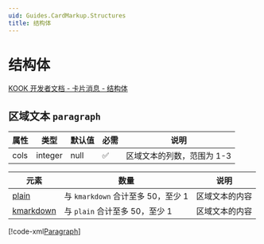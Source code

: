 ```yaml
---
uid: Guides.CardMarkup.Structures
title: 结构体
---
```


# 结构体

[KOOK 开发者文档 - 卡片消息 - 结构体](https://developer.kookapp.cn/doc/cardmessage#%E7%BB%93%E6%9E%84%E4%BD%93)

## 区域文本 `paragraph`

| 属性 | 类型 | 默认值 | 必需 | 说明 |
| --- | --- | --- | --- | --- |
| cols | integer | null | ✅ | 区域文本的列数，范围为 1-3 |

| 元素 | 数量 | 说明 |
| --- | --- | --- |
| [plain](elements.md#普通文本-plain) | 与 `kmarkdown` 合计至多 50，至少 1 | 区域文本的内容 |
| [kmarkdown](elements.md#kmarkdown-kmarkdown) | 与 `plain` 合计至多 50，至少 1 | 区域文本的内容 |

[!code-xml[Paragraph](samples/definitions/structure-paragraph.xml)]
